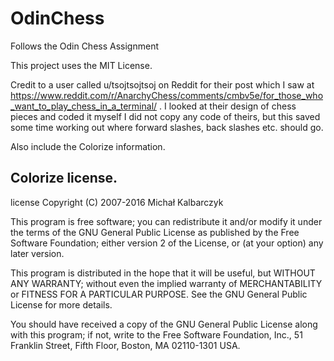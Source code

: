 # OdinChess
Follows the Odin Chess Assignment

This project uses the MIT License.

Credit to a user called u/tsojtsojtsoj on Reddit for their post which I saw at https://www.reddit.com/r/AnarchyChess/comments/cmbv5e/for_those_who_want_to_play_chess_in_a_terminal/ . I looked at their design of chess pieces and coded it myself I did not copy any code of theirs, but this saved some time working out where forward slashes, back slashes etc. should go.

Also include the Colorize information.

Colorize license.
---------------------------------

license
Copyright (C) 2007-2016 Michał Kalbarczyk

This program is free software; you can redistribute it and/or modify
it under the terms of the GNU General Public License as published by
the Free Software Foundation; either version 2 of the License, or
(at your option) any later version.

This program is distributed in the hope that it will be useful,
but WITHOUT ANY WARRANTY; without even the implied warranty of
MERCHANTABILITY or FITNESS FOR A PARTICULAR PURPOSE. See the
GNU General Public License for more details.

You should have received a copy of the GNU General Public License along
with this program; if not, write to the Free Software Foundation, Inc.,
51 Franklin Street, Fifth Floor, Boston, MA 02110-1301 USA.
